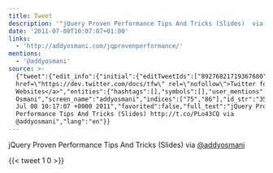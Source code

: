 ```yaml
---
title: Tweet
description: '"jQuery Proven Performance Tips And Tricks (Slides)  via @addyosmani"'
date: '2011-07-08T10:07:07+01:00'
links:
  - 'http://addyosmani.com/jqprovenperformance/'
mentions:
  - '@addyosmani'
source: >-
  {"tweet":{"edit_info":{"initial":{"editTweetIds":["89276821719367680"],"editableUntil":"2011-07-08T11:17:07.638Z","editsRemaining":"5","isEditEligible":true}},"retweeted":false,"source":"<a
  href=\"https://dev.twitter.com/docs/tfw\" rel=\"nofollow\">Twitter for
  Websites</a>","entities":{"hashtags":[],"symbols":[],"user_mentions":[{"name":"Addy
  Osmani","screen_name":"addyosmani","indices":["75","86"],"id_str":"35432643","id":"35432643"}],"urls":[{"url":"http://t.co/PLo43CQ","expanded_url":"http://addyosmani.com/jqprovenperformance/","display_url":"addyosmani.com/jqprovenperfor…","indices":["51","70"]}]},"display_text_range":["0","86"],"favorite_count":"1","id_str":"89276821719367680","truncated":false,"retweet_count":"0","id":"89276821719367680","possibly_sensitive":false,"created_at":"Fri
  Jul 08 10:17:07 +0000 2011","favorited":false,"full_text":"jQuery Proven
  Performance Tips And Tricks (Slides) http://t.co/PLo43CQ via
  @addyosmani","lang":"en"}}
---
```

jQuery Proven Performance Tips And Tricks (Slides)  via [@addyosmani](https://twitter.com/@addyosmani)
    
{{< tweet 1 0 >}}
    
